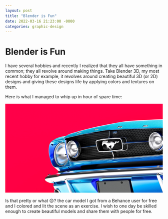 ```yaml
---
layout: post
title: "Blender is Fun"
date: 2022-03-16 21:23:00 -0000
categories: graphic-design
---
```


# Blender is Fun

I have several hobbies and recently I realized that they all have something in common; they all revolve around making things. Take Blender 3D, my most recent hobby for example, it revolves around creating beautiful 3D (or 2D) designs and giving these designs life by applying colors and textures on them.

Here is what I managed to whip up in hour of spare time:

![mustang_close.jpg](assets/mustang_close.jpg)

Is that pretty or what 😍? the car model I got from a Behance user for free and I colored and lit the scene as an exercise. I wish to one day be skilled enough to create beautiful models and share them with people for free.
